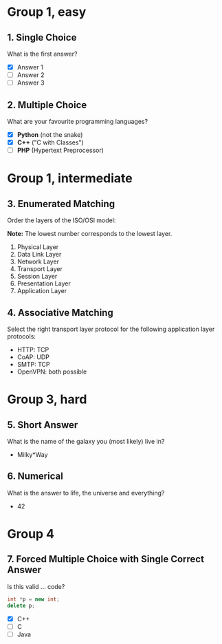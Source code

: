 # Group 1, easy

## 1. Single Choice

What is the first answer?

- [x] Answer 1
- [ ] Answer 2
- [ ] Answer 3

## 2. Multiple Choice

What are your favourite programming languages? <!-- @shuffle=false @numbering=IIII -->

- [x] **Python** (not the snake)
- [x] **C++** ("C with Classes")
- [ ] **PHP** (Hypertext Preprocessor)

# Group 1, intermediate

## 3. Enumerated Matching

Order the layers of the ISO/OSI model:

**Note:** The lowest number corresponds to the lowest layer.

1. Physical Layer
2. Data Link Layer
3. Network Layer
4. Transport Layer
5. Session Layer
6. Presentation Layer
7. Application Layer

## 4. Associative Matching

Select the right transport layer protocol for the following application layer protocols:

- HTTP: TCP
- CoAP: UDP
- SMTP: TCP
- OpenVPN: both possible

# Group 3, hard

## 5. Short Answer

What is the name of the galaxy you (most likely) live in?
<!-- wildcards allowed, see https://docs.moodle.org/311/en/Short-Answer_question_type -->

- Milky*Way

## 6. Numerical

What is the answer to life, the universe and everything?

- 42

# Group 4

## 7. Forced Multiple Choice with Single Correct Answer

Is this valid ... code? <!-- @force_multi=true -->

```cpp
int *p = new int;
delete p;
```

- [x] C++
- [ ] C
- [ ] Java